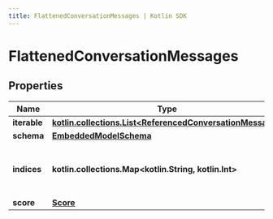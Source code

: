 ```yaml
---
title: FlattenedConversationMessages | Kotlin SDK
---
```



# FlattenedConversationMessages

## Properties
Name | Type | Description | Notes
------------ | ------------- | ------------- | -------------
**iterable** | [**kotlin.collections.List&lt;ReferencedConversationMessage&gt;**](ReferencedConversationMessage) |  | 
**schema** | [**EmbeddedModelSchema**](EmbeddedModelSchema) |  |  [optional]
**indices** | **kotlin.collections.Map&lt;kotlin.String, kotlin.Int&gt;** | This is a Map&lt;String, int&gt; where the the key is an ConversationMessage id. |  [optional]
**score** | [**Score**](Score) |  |  [optional]




